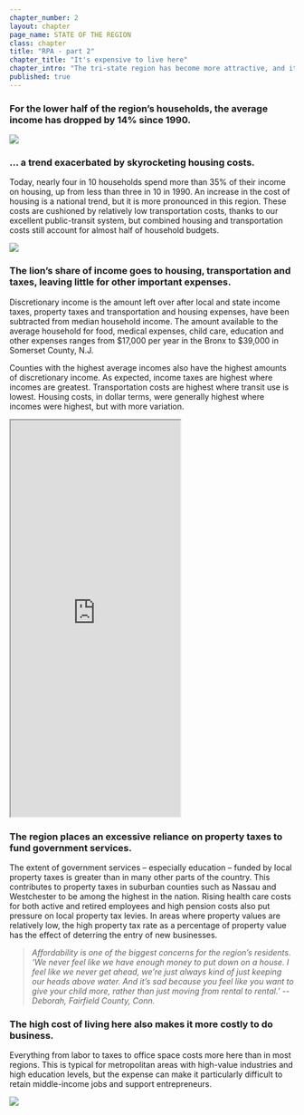 ```yaml
---
chapter_number: 2
layout: chapter
page_name: STATE OF THE REGION
class: chapter
title: "RPA - part 2"
chapter_title: "It's expensive to live here"
chapter_intro: "The tri-state region has become more attractive, and it has also become more expensive. While housing costs have risen sharply and property taxes are taking a larger share of household budgets, household incomes have stagnated. In fact, median household incomes have dropped by 4% since1990, outpacing the national average of 1%.  The region has always been expensive and crowded, and improvements in the economy and quality of life drive up prices and attract more residents and businesses. But when incomes don’t keep pace with prices, or if the hassles of living here start to outweigh the advantages, it becomes harder to attract and retain talented workers. Indeed, outmigration from the region increased during the red-hot real-estate market of the mid-2000s in spite of the strong economy. "
published: true
---
```


### For the lower half of the region’s households, the average income has dropped by 14% since 1990.

<img src="/rpa/media/Income.png" class="img-responsive" />

### … a trend exacerbated by skyrocketing housing costs.
Today, nearly four in 10 households spend more than 35% of their income on housing, up from less than three in 10 in 1990. An increase in the cost of housing is a national trend, but it is more pronounced in this region. These costs are cushioned by relatively low transportation costs, thanks to our excellent public-transit system, but combined housing and transportation costs still account for almost half of household budgets.

<img src="/rpa/media/Spending.png" class="img-responsive" />


### The lion’s share of income goes to housing, transportation and taxes, leaving little for other important expenses.
Discretionary income is the amount left over after local and state income taxes, property taxes and transportation and housing expenses, have been subtracted from median household income. The amount available to the average household for food, medical expenses, child care, education and other expenses ranges from $17,000 per year in the Bronx to $39,000 in Somerset County, N.J.

Counties with the highest average incomes also have the highest amounts of discretionary income. As expected, income taxes are highest where incomes are greatest. Transportation costs are highest where transit use is lowest. Housing costs, in dollar terms, were generally highest where incomes were highest, but with more variation.

<iframe src="http://volkanunsal.github.io/rpa/maps/discretionary.html" height="700" class="wrap-map"></iframe>


### The region places an excessive reliance on property taxes to fund government services.
The extent of government services – especially education – funded by local property taxes is greater than in many other parts of the country. This contributes to property taxes in suburban counties such as Nassau and Westchester to be among the highest in the nation. Rising health care costs for both active and retired employees and high pension costs also put pressure on local property tax levies. In areas where property values are relatively low, the high property tax rate as a percentage of property value has the effect of deterring the entry of new businesses.

> _Affordability is one of the biggest concerns for the region’s residents.
‘We never feel like we have enough money to put down on a house. I feel like we never get ahead, we’re just always kind of just keeping our heads above water. And it’s sad because you feel like you want to give your child more, rather than just moving from rental to rental.’
-- Deborah, Fairfield County, Conn._

### The high cost of living here also makes it more costly to do business.
Everything from labor to taxes to office space costs more here than in most regions. This is typical for metropolitan areas with high-value industries and high education levels, but the expense can make it particularly difficult to retain middle-income jobs and support entrepreneurs.

<img src="/rpa/media/COB.png" class="img-responsive" />
